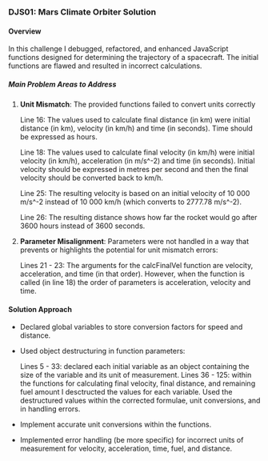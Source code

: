 ### DJS01: Mars Climate Orbiter Solution

#### Overview

In this challenge I debugged, refactored, and enhanced JavaScript functions designed for determining the trajectory of a spacecraft. The initial functions are flawed and resulted in incorrect calculations.

##### Main Problem Areas to Address

1. **Unit Mismatch**: The provided functions failed to convert units correctly

   Line 16: The values used to calculate final distance (in km) were initial distance (in km), velocity (in km/h) and time (in seconds). Time should be expressed as hours.

   Line 18: The values used to calculate final velocity (in km/h) were initial velocity (in km/h), acceleration (in m/s^-2) and time (in seconds). Initial velocity should be expressed in metres per second and then the final velocity should be converted back to km/h.

   Line 25: The resulting velocity is based on an initial velocity of 10 000 m/s^-2 instead of 10 000 km/h (which converts to 2777.78 m/s^-2).

   Line 26: The resulting distance shows how far the rocket would go after 3600 hours instead of 3600 seconds.

2. **Parameter Misalignment**: Parameters were not handled in a way that prevents or highlights the potential for unit mismatch errors:

   Lines 21 - 23: The arguments for the calcFinalVel function are velocity, acceleration, and time (in that order). However, when the function is called (in line 18) the order of parameters is acceleration, velocity and time.

#### Solution Approach

- Declared global variables to store conversion factors for speed and distance.

- Used object destructuring in function parameters:

  Lines 5 - 33: declared each initial variable as an object containing the size of the variable and its unit of measurement.
  Lines 36 - 125: within the functions for calculating final velocity, final distance, and remaining fuel amount I desctructed the values for each variable. Used the destructured values within the corrected formulae, unit conversions, and in handling errors.

- Implement accurate unit conversions within the functions.

- Implemented error handling (be more specific) for incorrect units of measurement for velocity, acceleration, time, fuel, and distance.
